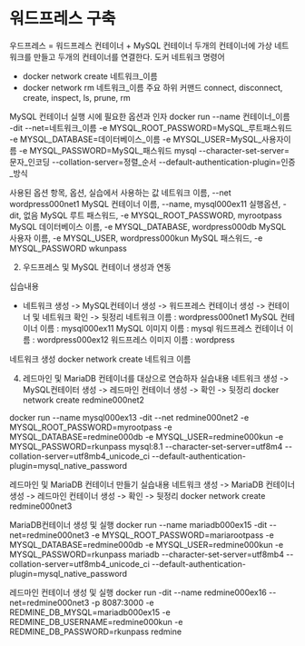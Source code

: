 # 워드프레스 구축
 우드프레스 = 워드프레스 컨테이너 + MySQL 컨테이너
 두개의 컨테이너에 가상 네트워크를 만들고 두개의 컨테이너를 연결한다.
도커 네트워크 명령어
 - docker network create 네트워크_이름
 - docker network rm 네트워크_이름
주요 하위 커맨드
connect, disconnect, create, inspect, ls, prune, rm

MySQL 컨테이너 실행 시에 필요한 옵션과 인자
docker run --name 컨테이너_이름 -dit --net=네트워크_이름 -e MYSQL_ROOT_PASSWORD=MySQL_루트패스워드 -e MYSQL_DATABASE=데이터베이스_이름 -e 
MYSQL_USER=MySQL_사용자이름 -e MYSQL_PASSWORD=MySQL_패스워드 mysql --character-set-server=문자_인코딩 --collation-server=정렬_순서
--default-authentication-plugin=인증_방식

사용된 옵션
항목, 옵션, 실습에서 사용하는 값
네트워크 이름,  --net  wordpress000net1
MySQL 컨테이너 이름, --name, mysql000ex11
실행옵션,   -dit,   없음
MySQL 루트 패스워드,      -e MYSQL_ROOT_PASSWORD,  myrootpass
MySQL 데이터베이스 이름,   -e MYSQL_DATABASE,       wordpress000db
MySQL 사용자 이름,        -e MYSQL_USER,          wordpress000kun
MySQL 패스워드,          -e MYSQL_PASSWORD        wkunpass

02. 우드프레스 및 MySQL 컨테이너 생성과 연동

십습내용
- 네트워크 생성 -> MySQL컨테이너 생성 -> 워드프레스 컨테이너 생성 -> 컨테이너 및 네트워크 확인 -> 뒷정리
네트워크 이름 : wordpress000net1
MySQL 컨테이너 이름 : mysql000ex11
MySQL 이미지 이름 : mysql
워드프레스 컨테이너 이름 : wordpress000ex12
워드프레스 이미지 이름 : wordpress

네트워크 생성
docker network create 네트워크 이름

4. 레드마인 및 MariaDB 컨테이너를 대상으로 연습하자
실습내용
네트워크 생성 -> MySQL컨테이터 생성 -> 레드마인 컨테이너 생성 -> 확인 -> 뒷정리
docker network create redmine000net2

docker run --name mysql000ex13 -dit --net redmine000net2 -e MYSQL_ROOT_PASSWORD=myrootpass -e MYSQL_DATABASE=redmine000db -e MYSQL_USER=redmine000kun -e MYSQL_PASSWORD=rkunpass mysql:8.1 --character-set-server=utf8m4 --collation-server=utf8mb4_unicode_ci --default-authentication-plugin=mysql_native_password

레드마인 및 MariaDB 컨테이너 만들기
실습내용
네트워크 생성 -> MariaDB 컨테이너 생성 -> 레드마인 컨테이너 생성 -> 확인 -> 뒷정리
docker network create redmine000net3

MariaDB컨테이너 생성 및 실행
docker run --name mariadb000ex15 -dit --net=redmine000net3 -e MYSQL_ROOT_PASSWORD=mariarootpass -e MYSQL_DATABASE=redmine000db -e MYSQL_USER=redmine000kun -e MYSQL_PASSWORD=rkunpass mariadb --character-set-server=utf8mb4 --collation-server=utf8mb4_unicode_ci --default-authentication-plugin=mysql_native_password

레드마인 컨테이너 생성 및 실행
docker run -dit --name redmine000ex16 --net=redmine000net3 -p 8087:3000 
-e REDMINE_DB_MYSQL=mariadb000ex15 -e REDMINE_DB_USERNAME=redmine000kun -e REDMINE_DB_PASSWORD=rkunpass redmine






















